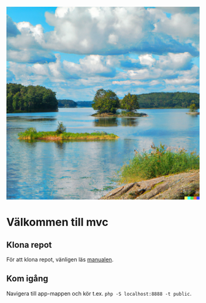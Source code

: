 ![AI-generated painting of Sweden](sweden.png)

# Välkommen till mvc

## Klona repot
För att klona repot, vänligen läs [manualen](https://docs.github.com/en/repositories/creating-and-managing-repositories/cloning-a-repository).

## Kom igång
Navigera till app-mappen och kör t.ex. `php -S localhost:8888 -t public`.